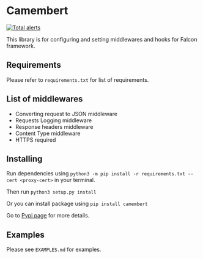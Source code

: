 # Camembert

[![Total alerts](https://img.shields.io/lgtm/alerts/g/Jithinqw/Camembert.svg?logo=lgtm&logoWidth=18)](https://lgtm.com/projects/g/Jithinqw/Camembert/alerts/)

This library is for configuring and setting middlewares and hooks for Falcon framework.

## Requirements

Please refer to `requirements.txt` for list of requirements.

## List of middlewares

- Converting request to JSON middleware 
- Requests Logging middleware
- Response headers middleware
- Content Type middleware
- HTTPS required

## Installing

Run dependencies using `python3 -m pip install -r requirements.txt --cert <proxy-cert>` in your terminal.

Then run `python3 setup.py install`

Or you can install package using `pip install camembert`

Go to [Pypi page](https://pypi.org/project/camembert/) for more details.

## Examples

Please see `EXAMPLES.md` for examples.

